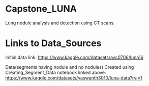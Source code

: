 # Capstone_LUNA
Lung nodule analysis and detection using CT scans.

# Links to Data_Sources
Initial data link: https://www.kaggle.com/datasets/avc0706/luna16

Data(segments having nodule and no nodules) Created using Creating_Segment_Data notebook linked above: https://www.kaggle.com/datasets/yaswanth3010/luna-data?rvi=1

